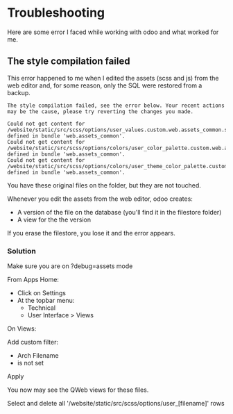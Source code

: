 # Troubleshooting

Here are some error I faced while working with odoo and what worked for me.


## The style compilation failed

This error happened to me when I edited the assets (scss and js) from the web editor and, for some reason, only the SQL were restored from a backup.

```
The style compilation failed, see the error below. Your recent actions may be the cause, please try reverting the changes you made.

Could not get content for /website/static/src/scss/options/user_values.custom.web.assets_common.scss defined in bundle 'web.assets_common'.
Could not get content for /website/static/src/scss/options/colors/user_color_palette.custom.web.assets_common.scss defined in bundle 'web.assets_common'.
Could not get content for /website/static/src/scss/options/colors/user_theme_color_palette.custom.web.assets_common.scss defined in bundle 'web.assets_common'.
```

You have these original files on the folder, but they are not touched.

Whenever you edit the assets from the web editor, odoo creates:
- A version of the file on the database (you'll find it in the filestore folder)
- A view for the the version

If you erase the filestore, you lose it and the error appears.

### Solution

Make sure you are on ?debug=assets mode

From Apps Home:

- Click on Settings
- At the topbar menu:
  -  Technical
    -  User Interface > Views

On Views:

Add custom filter:
- Arch Filename
- is not set

Apply

You now may see the QWeb views for these files.

Select and delete all '/website/static/src/scss/options/user_\[filename\]' rows 

